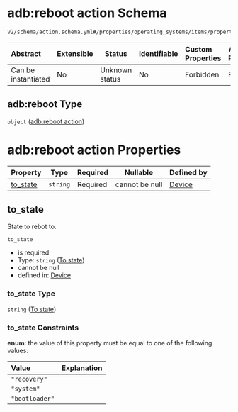 # adb:reboot action Schema

```txt
v2/schema/action.schema.yml#/properties/operating_systems/items/properties/steps/items/properties/actions/items/oneOf/16/properties/adb:reboot
```




| Abstract            | Extensible | Status         | Identifiable | Custom Properties | Additional Properties | Access Restrictions | Defined In                                                           |
| :------------------ | ---------- | -------------- | ------------ | :---------------- | --------------------- | ------------------- | -------------------------------------------------------------------- |
| Can be instantiated | No         | Unknown status | No           | Forbidden         | Forbidden             | none                | [device.schema.json\*](../device.schema.json "open original schema") |

## adb:reboot Type

`object` ([adb:reboot action](device-properties-operating-systems-operating-system-properties-steps-step-properties-group-step-action-oneof-adbreboot-action-properties-adbreboot-action.md))

# adb:reboot action Properties

| Property              | Type     | Required | Nullable       | Defined by                                                                                                                                                                                                                                                                                                                                                       |
| :-------------------- | -------- | -------- | -------------- | :--------------------------------------------------------------------------------------------------------------------------------------------------------------------------------------------------------------------------------------------------------------------------------------------------------------------------------------------------------------- |
| [to_state](#to_state) | `string` | Required | cannot be null | [Device](device-properties-operating-systems-operating-system-properties-steps-step-properties-group-step-action-oneof-adbreboot-action-properties-adbreboot-action-properties-to-state.md "v2/schema/action.schema.yml#/properties/operating_systems/items/properties/steps/items/properties/actions/items/oneOf/16/properties/adb:reboot/properties/to_state") |

## to_state

State to rebot to.


`to_state`

-   is required
-   Type: `string` ([To state](device-properties-operating-systems-operating-system-properties-steps-step-properties-group-step-action-oneof-adbreboot-action-properties-adbreboot-action-properties-to-state.md))
-   cannot be null
-   defined in: [Device](device-properties-operating-systems-operating-system-properties-steps-step-properties-group-step-action-oneof-adbreboot-action-properties-adbreboot-action-properties-to-state.md "v2/schema/action.schema.yml#/properties/operating_systems/items/properties/steps/items/properties/actions/items/oneOf/16/properties/adb:reboot/properties/to_state")

### to_state Type

`string` ([To state](device-properties-operating-systems-operating-system-properties-steps-step-properties-group-step-action-oneof-adbreboot-action-properties-adbreboot-action-properties-to-state.md))

### to_state Constraints

**enum**: the value of this property must be equal to one of the following values:

| Value          | Explanation |
| :------------- | ----------- |
| `"recovery"`   |             |
| `"system"`     |             |
| `"bootloader"` |             |
